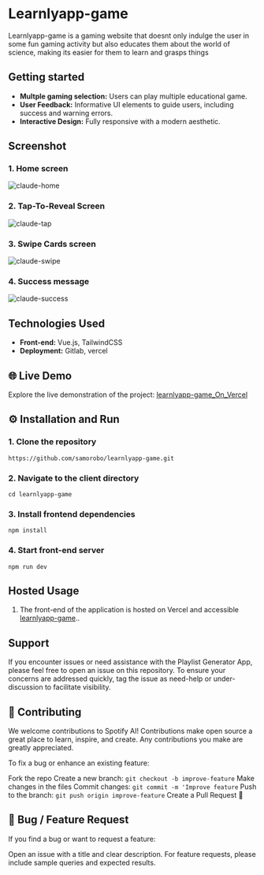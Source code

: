 # Learnlyapp-game

Learnlyapp-game is a gaming website that doesnt only indulge the user in some fun gaming activity but also educates them about the world of science, making its easier for them to learn and grasps things

## Getting started

- **Multple gaming selection:** Users can play multiple educational game.
- **User Feedback:** Informative UI elements to guide users, including success and warning errors.
- **Interactive Design:** Fully responsive with a modern aesthetic.

##  Screenshot

### 1. Home screen
![claude-home](https://github.com/user-attachments/assets/87f02338-47c5-4c2b-a6ed-366420f4fbd8)


### 2. Tap-To-Reveal Screen
![claude-tap](https://github.com/user-attachments/assets/95aa66d5-1740-4e8d-92ce-a453ba4e2b30)

### 3. Swipe Cards screen
![claude-swipe](https://github.com/user-attachments/assets/1bf304eb-97da-4cc7-a61f-a0793b86a50b)

### 4. Success message
![claude-success](https://github.com/user-attachments/assets/d3288b19-1b21-4dd8-9037-dd23a5144199)

## Technologies Used
- **Front-end:** Vue.js, TailwindCSS
- **Deployment:** Gitlab, vercel

## 🌐 Live Demo
Explore the live demonstration of the project: [learnlyapp-game_On_Vercel](https://learnlyapp-game-e9tl.vercel.app/)



## ⚙️ Installation and Run 

### 1. Clone the repository
```
https://github.com/samorobo/learnlyapp-game.git
```
### 2. Navigate to the client directory
```
cd learnlyapp-game
```
### 3. Install frontend dependencies
```
npm install
```
### 4. Start front-end server
```
npm run dev
```

## Hosted Usage
1. The front-end of the application is hosted on Vercel and accessible [learnlyapp-game](https://learnlyapp-game-e9tl.vercel.app/)..

## Support

If you encounter issues or need assistance with the Playlist Generator App, please feel free to open an issue on this repository. To ensure your concerns are addressed quickly, tag the issue as need-help or under-discussion to facilitate visibility.

## 🔧 Contributing
We welcome contributions to Spotify AI! Contributions make open source a great place to learn, inspire, and create. Any contributions you make are greatly appreciated.

To fix a bug or enhance an existing feature:

Fork the repo
Create a new branch: `git checkout -b improve-feature`
Make changes in the files
Commit changes: `git commit -m 'Improve feature`
Push to the branch: `git push origin improve-feature`
Create a Pull Request 🎉

## 📩 Bug / Feature Request
If you find a bug or want to request a feature:

Open an issue with a title and clear description.
For feature requests, please include sample queries and expected results.
